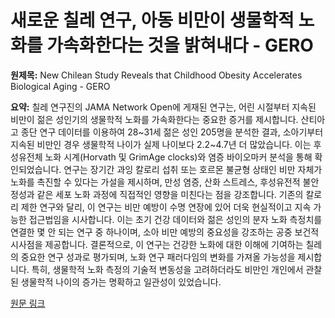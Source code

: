 # 새로운 칠레 연구, 아동 비만이 생물학적 노화를 가속화한다는 것을 밝혀내다 - GERO

**원제목:** New Chilean Study Reveals that Childhood Obesity Accelerates Biological Aging - GERO

**요약:** 칠레 연구진의 JAMA Network Open에 게재된 연구는,  어린 시절부터 지속된 비만이 젊은 성인기의 생물학적 노화를 가속화한다는 중요한 증거를 제시합니다.  산티아고 종단 연구 데이터를 이용하여 28~31세 젊은 성인 205명을 분석한 결과,  소아기부터 지속된 비만인 경우 생물학적 나이가 실제 나이보다 2.2~4.7년 더 많았습니다.  이는 후성유전체 노화 시계(Horvath 및 GrimAge clocks)와 염증 바이오마커 분석을 통해 확인되었습니다.  연구는 장기간 과잉 칼로리 섭취 또는 호르몬 불균형 상태인 비만 자체가 노화를 촉진할 수 있다는 가설을 제시하며,  만성 염증, 산화 스트레스, 후성유전적 불안정성과 같은 세포 노화 과정에 직접적인 영향을 미친다는 점을 강조합니다.  기존의 칼로리 제한 연구와 달리,  이 연구는 비만 예방이 수명 연장에 있어 더욱 현실적이고 지속 가능한 접근법임을 시사합니다.  이는 초기 건강 데이터와 젊은 성인의 분자 노화 측정치를 연결한 몇 안 되는 연구 중 하나이며,  소아 비만 예방의 중요성을 강조하는 공중 보건적 시사점을 제공합니다.  결론적으로,  이 연구는 건강한 노화에 대한 이해에 기여하는 칠레의 중요한 연구 성과로 평가되며,  노화 연구 패러다임의 변화를 가져올 가능성을 제시합니다.  특히,  생물학적 노화 측정의 기술적 변동성을 고려하더라도 비만인 개인에서 관찰된 생물학적 나이의 증가는 명확하고 일관성이 있었습니다.

[원문 링크](https://gerochile.cl/en/new-chilean-study-reveals-that-childhood-obesity-accelerates-biological-aging/)
